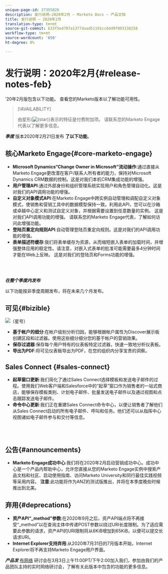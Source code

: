 ```yaml
---
unique-page-id: 37355826
description: 发行说明–2020年2月 — Marketo Docs — 产品文档
title: 发行说明 — 2020年2月
translation-type: tm+mt
source-git-commit: b33f5ed707a1377daad51191cc6dd9f093138258
workflow-type: tm+mt
source-wordcount: '650'
ht-degree: 0%

---
```



# 发行说明：2020年2月{#release-notes-feb}

’20年2月版包含以下功能。 查看您的Marketo版本以了解功能可用性。

>[!AVAILABILITY]
>
>由星形(![(star)](assets/star-yellow.svg))表示的特征是付费附加项。 请联系您的Marketo Engage代表以了解更多信息。

**_季度_** 版本2020年2月21日发布 **了以下功能**。

## 核心Marketo Engage{#core-marketo-engage}

* **Microsoft Dynamics“Change Owner in Microsoft”流动操作**:通过直接从Marketo Engage更改潜在客户/联系人所有者的能力，保持对Microsoft Dynamics CRM数据的控制。这是对我们本机CRM集成功能的增强。
* **用户管理API**:通过外部身份和组织管理系统实现用户和角色管理自动化。这是对我们的API调用功能的增强。
* **自定义对象模式API**:在Marketo Engage中跨实例自动管理和调配自定义对象模式，使销售和营销工具中的数据模型保持一致。利用此API，您可以在沙箱或卓越中心定义和测试自定义对象，并根据需要设置到任意数量的实例。 这是对我们API调用功能的增强。 请联系您的Marketo Engage代表，了解如何访问此增强功能。
* **登陆页重定向规则API**:自动管理登陆页重定向规则。这是对我们的API调用功能的增强。
* **表单描述符缓存**:我们将表单缓存为资源，从而缩短嵌入表单的加载时间，并增强整体应用的稳定性。请注意，对嵌入式表单的批准可能需要最多4分钟时间才能在Web上反映。 这是对我们的登陆页和Forms功能的增强。

<br> 

**_在整个季度内发布_**

以下功能按非季度周期发布，将在未来几个月发布。

## 可见{#bizible}

![（星号）](assets/star-yellow.svg)

* **基于帐户的细分**:在帐户级别分析归因，能够根据帐户属性为Discover展示板创建区段和过滤器。使用这些细分细分您的基于帐户的营销效果。
* **保存过滤器**:保存每个用户特有的仪表板特定过滤器，快速一致地分析仪表板。
* **导出为PDF**:将可见仪表板导出为PDF，在您的组织内分享宝贵的洞察。

## Sales Connect {#sales-connect}

* **起草窗口更新**:我们简化了通过Sales Connect选择模板和发送电子邮件的过程。使用我们Web客户端和Salesforce中的“起草”窗口作为销售者的一站式商店，能够保存模板类别、计划电子邮件、批量发送电子邮件以及通过视图和点击跟踪发送电子邮件。
* **命令中心更新**:我们正在重建Sales Connect命令中心，以便让销售者了解他们从Sales Connect启动的所有电子邮件、呼叫和任务。他们还可以从指挥中心视图诸如电子邮件参与和交付等信息。

<br> 

## 公告{#announcements}

* **Marketo Engage成功中心**:我们将在2020年2月启动营销成功中心。成功中心是一个产品内帮助中心，允许您直接从您的Marketo Engage实例中搜索产品文档和社区、启动使用指南、访问Marketo University和同行最佳实践视频等采用内容。 **注意**:此功能将作为ANZ的测试版推出，并将在本季度晚些时候推出到北美。

## 弃用{#deprecations}

* **资产API“_method”参数**:在2020年9月之后，资产API端点将不再接受“_method”以在查询主体中传递POST参数以绕过URI长度限制。为了适应需要此参数的请求，资产API的URI限制将从6KiB增加到65KiB，以便可以提交长请求URI。
* **Internet Explorer支持弃用**:从2020年7月31日的7月版本开始，Internet Explorer将不再支持Marketo Engage用户界面。

**_产品发_** [布网络](https://engage.marketo.com/Jan_Feb_20_Release_Webinar_Registration.html) 研讨会在3月3日上午11:00PT/下午2:00加入我们，参加由我们的产品团队主持的实时网络研讨会，了解有关此版本中包含的功能的更多信息。
